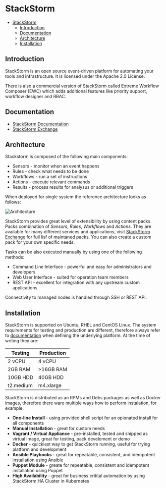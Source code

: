# StackStorm

- [StackStorm](#stackstorm)
  - [Introduction](#introduction)
  - [Documentation](#documentation)
  - [Architecture](#architecture)
  - [Installation](#installation)

## Introduction

StackStorm is an open source event-driven platform for automating your tools and infrastructure. It is licensed under the Apache 2.0 License.

There is also a commercial version of StackStorm called Extreme Workflow Composer (EWC) which adds additional features like priority support, workflow designer and RBAC.


## Documentation

- [StackStorm Documentation](https://docs.stackstorm.com/index.html)
- [StackStorm Exchange](https://exchange.stackstorm.org/)


## Architecture

Stackstorm is composed of the following main components:

- Sensors - monitor when an event happens
- Rules - check what needs to be done
- Workflows - run a set of instructions
- Actions - execute relevant commands
- Results - process results for analysus or additional triggers

When deployed for single system the reference architecture looks as follows:

![Architecture](https://docs.stackstorm.com/_images/st2-deployment-big-picture.png)


StackStorm provides great level of extensibility by using content packs. Packs combination of *Sensors*, *Rules*, *Workflows* and *Actions*. They are available for many different services and applications, visit [StackStorm Exchange](https://exchange.stackstorm.org/) for full lisf of maintaned packs. You can also create a custom pack for your own specific needs.

Tasks can be also executed manually by using one of the following methods:
- Command Line Interface - powerful and easy for administrators and developers
- Web User Interface - suited for operation team members
- REST API - excellent for integration with any upstream custom applications

Connectivity to managed nodes is handled through SSH or REST API.


## Installation

StackStorm is supported on Ubuntu, RHEL and CentOS Linux. The system requirements for testing and production are different, therefore always refer to [documentation](https://docs.stackstorm.com/install/system_requirements.html) when defining the underlying platform. At the time of writing they are:

| Testing      | Production   |
| ------------ | ------------ |
| 2 vCPU       | 4 vCPU       |
| 2GB RAM      | >16GB RAM    |
| 10GB HDD     | 40GB HDD     |
| t2.medium    | m4.xlarge    |

StackStorm is distributed as an RPMs and Debs packages as well as Docker images, therefore there ware multiple ways how to perform instalation, for example.

- **One-line Install** - using provided shell script for an opionated install for all components
- **Manual Installation** - great for custom needs
- **Vagrant / Virtual Appliance** - pre-installed, tested and shipped as virtual image, great for testing, pack develoment or demo
- **Docker** - quickiest way to get StackStorm running, useful for trying platform and development
- **Ansible Playbooks** - great for repeatable, consistent, and idempotent installation using Ansible
- **Puppet Module** - greate for repeatable, consistent and idempotent installation using Puppet
- **High Availability** - great for business critital automation by using StackStorm HA Cluster in Kubernetes

